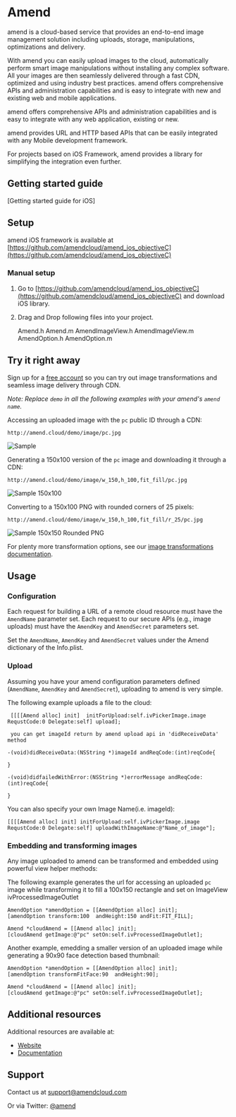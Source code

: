 Amend
==========

amend is a cloud-based service that provides an end-to-end image management solution including uploads, storage, manipulations, optimizations and delivery.

With amend you can easily upload images to the cloud, automatically perform smart image manipulations without installing any complex software. All your images are then seamlessly delivered through a fast CDN, optimized and using industry best practices. amend offers comprehensive APIs and administration capabilities and is easy to integrate with new and existing web and mobile applications.

amend offers comprehensive APIs and administration capabilities and is easy to integrate with any web application, existing or new.

amend provides URL and HTTP based APIs that can be easily integrated with any Mobile development framework. 

For projects based on iOS Framework, amend provides a library for simplifying the integration even further.

## Getting started guide
[Getting started guide for iOS]

## Setup ######################################################################

amend iOS framework is available at [https://github.com/amendcloud/amend_ios_objectiveC](https://github.com/amendcloud/amend_ios_objectiveC)

### Manual setup

1. Go to [https://github.com/amendcloud/amend_ios_objectiveC](https://github.com/amendcloud/amend_ios_objectiveC) and download iOS library.
2. Drag and Drop following files into your project.

	Amend.h	
	Amend.m	
	AmendImageView.h
	AmendImageView.m
	AmendOption.h
	AmendOption.m

## Try it right away

Sign up for a [free account](http://developer.amendcloud.com/Register) so you can try out image transformations and seamless image delivery through CDN.

*Note: Replace `demo` in all the following examples with your amend's `amend name`.*  

Accessing an uploaded image with the `pc` public ID through a CDN:

    http://amend.cloud/demo/image/pc.jpg

![Sample](http://amend.cloud/demo/image/w_300/pc.jpg "Sample")

Generating a 150x100 version of the `pc` image and downloading it through a CDN:

    http://amend.cloud/demo/image/w_150,h_100,fit_fill/pc.jpg

![Sample 150x100](http://amend.cloud/demo/image/w_150,h_100,fit_fill/pc.jpg "Sample 150x100")

Converting to a 150x100 PNG with rounded corners of 25 pixels: 

    http://amend.cloud/demo/image/w_150,h_100,fit_fill/r_25/pc.jpg

![Sample 150x150 Rounded PNG](http://amend.cloud/demo/image/w_150,h_100,fit_fill/r_25/pc.jpg "Sample 150x150 Rounded PNG")

For plenty more transformation options, see our [image transformations documentation](http://amend.com/documentation/image_transformations).
 
## Usage

### Configuration

Each request for building a URL of a remote cloud resource must have the `AmendName` parameter set. 
Each request to our secure APIs (e.g., image uploads) must have the `AmendKey` and `AmendSecret` parameters set. 


Set the `AmendName`, `AmendKey` and `AmendSecret` values under the Amend dictionary of the Info.plist.

### Upload

Assuming you have your amend configuration parameters defined (`AmendName`, `AmendKey` and `AmendSecret`), uploading to amend is very simple.
    
The following example uploads a file to the cloud: 

	 [[[[Amend alloc] init]  initForUpload:self.ivPickerImage.image RequstCode:0 Delegate:self] upload];

	 you can get imageId return by amend upload api in 'didReceiveData' method
	 
	-(void)didReceiveData:(NSString *)imageId andReqCode:(int)reqCode{

	}

	-(void)didfailedWithError:(NSString *)errorMessage andReqCode:(int)reqCode{
    
	}	
   	

You can also specify your own Image Name(i.e. imageId):    
    
    [[[[Amend alloc] init] initForUpload:self.ivPickerImage.image RequstCode:0 Delegate:self] uploadWithImageName:@"Name_of_image"];

	
### Embedding and transforming images

Any image uploaded to amend can be transformed and embedded using powerful view helper methods:

The following example generates the url for accessing an uploaded `pc` image while transforming it to fill a 100x150 rectangle and set on ImageView ivProcessedImageOutlet

	AmendOption *amendOption = [[AmendOption alloc] init];
	[amendOption transform:100  andHeight:150 andFit:FIT_FILL];

	Amend *cloudAmend = [[Amend alloc] init];
	[cloudAmend getImage:@"pc" setOn:self.ivProcessedImageOutlet];


Another example, emedding a smaller version of an uploaded image while generating a 90x90 face detection based thumbnail: 

	AmendOption *amendOption = [[AmendOption alloc] init];
	[amendOption transformFitFace:90  andHeight:90];

	Amend *cloudAmend = [[Amend alloc] init];
	[cloudAmend getImage:@"pc" setOn:self.ivProcessedImageOutlet];
	  
  
## Additional resources

Additional resources are available at:

* [Website](http://amendcloud.com)
* [Documentation](http://amendcloud.com/documentation.html)

## Support

Contact us at [support@amendcloud.com](mailto:support@amendcloud.com)

Or via Twitter: [@amend](https://twitter.com/#!/amendcloud)